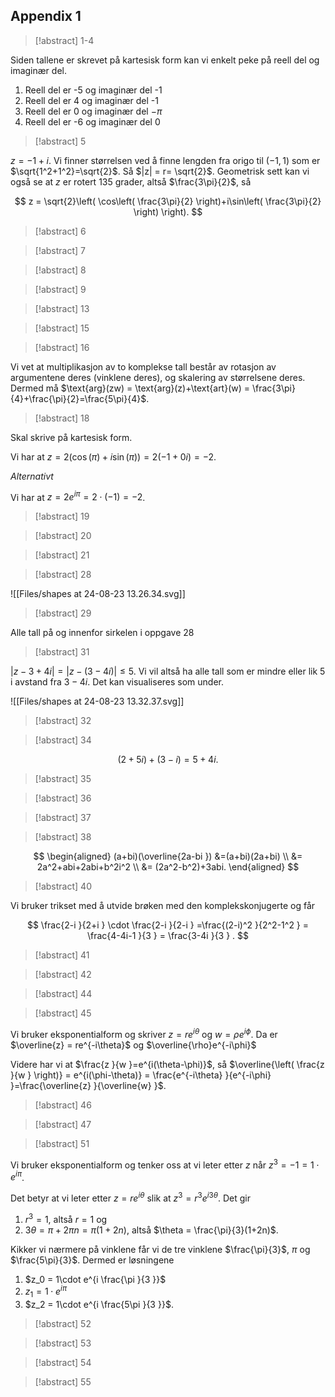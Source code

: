 ## Appendix 1

> [!abstract] 1-4
> 

Siden tallene er skrevet på kartesisk form kan vi enkelt peke på reell del og imaginær del.

1. Reell del er -5 og imaginær del -1
2. Reell del er 4 og imaginær del -1
3. Reell del er 0 og imaginær del $-\pi$
4. Reell del er -6 og imaginær del 0

> [!abstract] 5
> 

$z = -1 + i$. Vi finner størrelsen ved å finne lengden fra origo til $(-1,1)$ som er $\sqrt{1^2+1^2}=\sqrt{2}$. Så $|z| = r= \sqrt{2}$. Geometrisk sett kan vi også se at $z$ er rotert 135 grader, altså $\frac{3\pi}{2}$, så

$$
z = \sqrt{2}\left( \cos\left( \frac{3\pi}{2} \right)+i\sin\left( \frac{3\pi}{2} \right) \right).
$$

> [!abstract] 6
> 

> [!abstract] 7
> 

> [!abstract] 8

> [!abstract] 9

> [!abstract] 13

> [!abstract] 15

> [!abstract] 16

Vi vet at multiplikasjon av to komplekse tall består av rotasjon av argumentene deres (vinklene deres), og skalering av størrelsene deres. Dermed må $\text{arg}(zw) = \text{arg}(z)+\text{art}(w) = \frac{3\pi}{4}+\frac{\pi}{2}=\frac{5\pi}{4}$.

> [!abstract] 18

Skal skrive på kartesisk form.

Vi har at $z = 2(\cos(\pi)+i\sin(\pi))=2(-1+0i)=-2$.

*Alternativt*

Vi har at $z = 2e^{i\pi} = 2\cdot(-1) = -2$.

> [!abstract] 19
> 

> [!abstract] 20
> 

> [!abstract] 21

> [!abstract] 28

![[Files/shapes at 24-08-23 13.26.34.svg]]

> [!abstract] 29

Alle tall på og innenfor sirkelen i oppgave 28

> [!abstract] 31

$|z-3+4i|= |z-(3-4i)| \leq 5$. Vi vil altså ha alle tall som er mindre eller lik 5 i avstand fra $3-4i$. Det kan visualiseres som under. 

![[Files/shapes at 24-08-23 13.32.37.svg]]
 
> [!abstract] 32

> [!abstract] 34

$$
(2+5i)+(3-i)=5+4i.
$$

> [!abstract] 35

> [!abstract] 36

> [!abstract] 37

> [!abstract] 38
> 

$$
\begin{aligned} 
  (a+bi)(\overline{2a-bi  }) &=(a+bi)(2a+bi) \\ &= 2a^2+abi+2abi+b^2i^2  \\ &= (2a^2-b^2)+3abi.
\end{aligned} 
$$

> [!abstract] 40

Vi bruker trikset med å utvide brøken med den komplekskonjugerte og får

$$
\frac{2-i }{2+i } \cdot \frac{2-i }{2-i } =\frac{(2-i)^2 }{2^2-1^2 }  = \frac{4-4i-1 }{3 } = \frac{3-4i }{3 } .
$$

> [!abstract] 41

> [!abstract] 42

> [!abstract] 44

> [!abstract] 45

Vi bruker eksponentialform og skriver $z=re^{i\theta}$ og $w = \rho e^{i\phi}$. Da er $\overline{z} = re^{-i\theta}$ og $\overline{\rho}e^{-i\phi}$

Videre har vi at $\frac{z }{w }=e^{i(\theta-\phi)}$, så $\overline{\left( \frac{z }{w } \right)} = e^{i(\phi-\theta)} = \frac{e^{-i\theta} }{e^{-i\phi} }=\frac{\overline{z} }{\overline{w} }$.

> [!abstract] 46

> [!abstract] 47

> [!abstract] 51

Vi bruker eksponentialform og tenker oss at vi leter etter $z$ når $z^3 = -1 = 1\cdot e^{i\pi}$. 

Det betyr at vi leter etter $z = re^{i\theta}$ slik at $z^3 = r^3 e^{i3\theta}$. Det gir

1. $r^3 = 1$, altså $r = 1$ og
2. $3\theta = \pi+2\pi n =\pi\left( 1+2n \right)$, altså $\theta = \frac{\pi}{3}(1+2n)$.

Kikker vi nærmere på vinklene får vi de tre vinklene $\frac{\pi}{3}$, $\pi$ og $\frac{5\pi}{3}$. Dermed er løsningene
1. $z_0 = 1\cdot e^{i \frac{\pi }{3 }}$
2. $z_1 = 1\cdot e^{i\pi}$
3. $z_2 = 1\cdot e^{i \frac{5\pi }{3 }}$.

> [!abstract] 52

> [!abstract] 53

> [!abstract] 54

> [!abstract] 55

